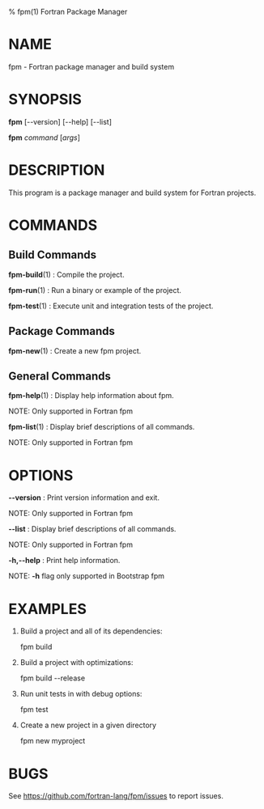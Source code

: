 % fpm(1) Fortran Package Manager

# NAME
fpm - Fortran package manager and build system


# SYNOPSIS

**fpm** [--version] [--help] [--list]

**fpm** _command_ [_args_]


# DESCRIPTION

This program is a package manager and build system for Fortran projects.


# COMMANDS

## Build Commands

**fpm-build**(1)
:   Compile the project.

**fpm-run**(1)
:   Run a binary or example of the project.

**fpm-test**(1)
:   Execute unit and integration tests of the project.


## Package Commands

**fpm-new**(1)
:   Create a new fpm project.


## General Commands

**fpm-help**(1)
:   Display help information about fpm.

NOTE: Only supported in Fortran fpm

**fpm-list**(1)
:   Display brief descriptions of all commands.

NOTE: Only supported in Fortran fpm


# OPTIONS

**--version**
:   Print version information and exit.

NOTE: Only supported in Fortran fpm

**--list**
:   Display brief descriptions of all commands.

NOTE: Only supported in Fortran fpm

**-h,--help**
:   Print help information.

NOTE: **-h** flag only supported in Bootstrap fpm


# EXAMPLES

1. Build a project and all of its dependencies:

   fpm build

2. Build a project with optimizations:

   fpm build --release

3. Run unit tests in with debug options:

   fpm test

4. Create a new project in a given directory

   fpm new myproject


# BUGS

See https://github.com/fortran-lang/fpm/issues to report issues.
